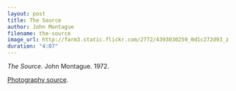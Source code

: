 ```yaml
---
layout: post
title: The Source
author: John Montague
filename: the-source
image_url: http://farm3.static.flickr.com/2772/4393030259_0d1c272d93_z.jpg?zz=1
duration: "4:07"
---
```


_The Source_.  John Montague.  1972.

[Photography source](http://www.flickr.com/photos/pictoscribe/4393030259/).
